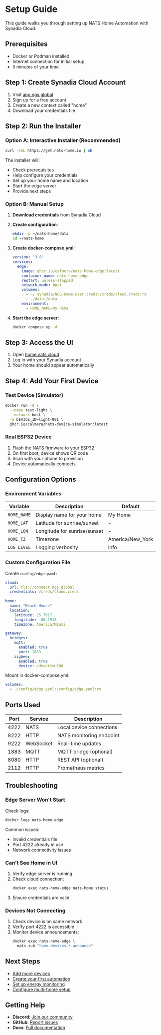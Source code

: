 # Setup Guide

This guide walks you through setting up NATS Home Automation with Synadia Cloud.

## Prerequisites

- Docker or Podman installed
- Internet connection for initial setup
- 5 minutes of your time

## Step 1: Create Synadia Cloud Account

1. Visit [app.ngs.global](https://app.ngs.global)
2. Sign up for a free account
3. Create a new context called "home"
4. Download your credentials file

## Step 2: Run the Installer

### Option A: Interactive Installer (Recommended)

```bash
curl -sSL https://get.nats-home.io | sh
```

The installer will:
- Check prerequisites
- Help configure your credentials
- Set up your home name and location
- Start the edge server
- Provide next steps

### Option B: Manual Setup

1. **Download credentials** from Synadia Cloud
2. **Create configuration**:
   ```bash
   mkdir -p ~/nats-home/data
   cd ~/nats-home
   ```

3. **Create docker-compose.yml**:
   ```yaml
   version: '3.8'
   services:
     edge:
       image: ghcr.io/calmera/nats-home-edge:latest
       container_name: nats-home-edge
       restart: unless-stopped
       network_mode: host
       volumes:
         - ~/.synadia/NGS-Home-user.creds:/creds/cloud.creds:ro
         - ./data:/data
       environment:
         - HOME_NAME=My Home
   ```

4. **Start the edge server**:
   ```bash
   docker compose up -d
   ```

## Step 3: Access the UI

1. Open [home.nats.cloud](https://home.nats.cloud)
2. Log in with your Synadia account
3. Your home should appear automatically

## Step 4: Add Your First Device

### Test Device (Simulator)
```bash
docker run -d \
  --name test-light \
  --network host \
  -e DEVICE_ID=light-001 \
  ghcr.io/calmera/nats-device-simulator:latest
```

### Real ESP32 Device
1. Flash the NATS firmware to your ESP32
2. On first boot, device shows QR code
3. Scan with your phone to provision
4. Device automatically connects

## Configuration Options

### Environment Variables

| Variable | Description | Default |
|----------|-------------|---------|
| `HOME_NAME` | Display name for your home | My Home |
| `HOME_LAT` | Latitude for sunrise/sunset | - |
| `HOME_LON` | Longitude for sunrise/sunset | - |
| `HOME_TZ` | Timezone | America/New_York |
| `LOG_LEVEL` | Logging verbosity | info |

### Custom Configuration File

Create `config/edge.yaml`:
```yaml
cloud:
  url: tls://connect.ngs.global
  credentials: /creds/cloud.creds
  
home:
  name: "Beach House"
  location:
    latitude: 25.7617
    longitude: -80.1918
    timezone: America/Miami

gateway:
  bridges:
    mqtt:
      enabled: true
      port: 1883
    zigbee:
      enabled: true
      device: /dev/ttyUSB0
```

Mount in docker-compose.yml:
```yaml
volumes:
  - ./config/edge.yaml:/config/edge.yaml:ro
```

## Ports Used

| Port | Service | Description |
|------|---------|-------------|
| 4222 | NATS | Local device connections |
| 8222 | HTTP | NATS monitoring endpoint |
| 9222 | WebSocket | Real-time updates |
| 1883 | MQTT | MQTT bridge (optional) |
| 8080 | HTTP | REST API (optional) |
| 2112 | HTTP | Prometheus metrics |

## Troubleshooting

### Edge Server Won't Start

Check logs:
```bash
docker logs nats-home-edge
```

Common issues:
- Invalid credentials file
- Port 4222 already in use
- Network connectivity issues

### Can't See Home in UI

1. Verify edge server is running
2. Check cloud connection:
   ```bash
   docker exec nats-home-edge nats-home status
   ```
3. Ensure credentials are valid

### Devices Not Connecting

1. Check device is on same network
2. Verify port 4222 is accessible
3. Monitor device announcements:
   ```bash
   docker exec nats-home-edge \
     nats sub "home.devices.*.announce"
   ```

## Next Steps

- [Add more devices](devices/README.md)
- [Create your first automation](automations/README.md)
- [Set up energy monitoring](energy/README.md)
- [Configure multi-home setup](multi-home/README.md)

## Getting Help

- **Discord**: [Join our community](https://discord.gg/nats-home)
- **GitHub**: [Report issues](https://github.com/calmera/nats-home-automation/issues)
- **Docs**: [Full documentation](https://docs.nats-home.io)
